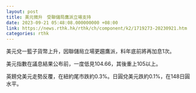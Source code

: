 ```yaml
---
layout: post
title: 美元微升　受聯儲局鷹派立場支持
date: 2023-09-21 05:48:08.000000000 +08:00
link: https://news.rthk.hk/rthk/ch/component/k2/1719273-20230921.htm
categories: rthk
---
```


美元兌一籃子貨幣上升，因聯儲局立場更趨鷹派，料年底前將再加息1次。

美元指數在議息結果公布前，一度低見104.66，其後重上105以上。

英鎊兌美元走勢反覆，在紐約尾市跌約0.3%。日圓兌美元跌約0.1%，在148日圓水平。
